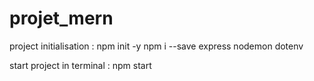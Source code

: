# projet_mern

project initialisation :
npm init -y
npm i --save express nodemon dotenv

start project in terminal :
npm start
